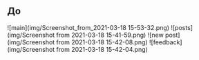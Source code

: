 
## До
![main](img/Screenshot_from_2021-03-18 15-53-32.png)
![posts](img/Screenshot from 2021-03-18 15-41-59.png)
![new post](img/Screenshot from 2021-03-18 15-42-08.png)
![feedback](img/Screenshot from 2021-03-18 15-42-04.png)

